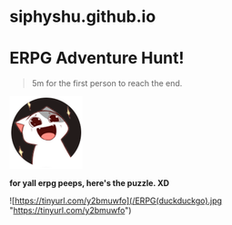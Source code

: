 # siphyshu.github.io


<!-- > A personal website, portfolio, blog and whatever else fancies me. :P -->

**ERPG Adventure Hunt!**
========================
> 5m for the first person to reach the end.

[![Someone's Profile Picture in Firehawk](/ERPGresources/pfp.png "Someone's Profile Picture in Firehawk")](https://www.youtube.com/watch?v=dQw4w9WgXcQ)




**for yall erpg peeps, here's the puzzle. XD**

![https://tinyurl.com/y2bmuwfo](/ERPG(duckduckgo).jpg "https://tinyurl.com/y2bmuwfo")
